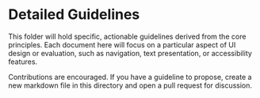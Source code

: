 # Detailed Guidelines

This folder will hold specific, actionable guidelines derived from the core principles. Each document here will focus on a particular aspect of UI design or evaluation, such as navigation, text presentation, or accessibility features.

Contributions are encouraged. If you have a guideline to propose, create a new markdown file in this directory and open a pull request for discussion.
